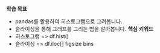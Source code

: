**학습 목표**  
- pandas를 활용하여 히스토그램으로 그려봅니다.
- 슬라이싱을 통해 그래프를 그리는 법을 알아봅니다.
**핵심 키워드**
- 히스토그램 => df.hist()
- 슬라이싱 => df.iloc[]
figsize
bins
